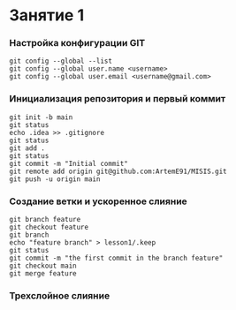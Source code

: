 # Занятие 1

### Настройка конфигурации GIT

```shell
git config --global --list
git config --global user.name <username>
git config --global user.email <username@gmail.com>
```

### Инициализация репозитория и первый коммит

```shell
git init -b main
git status
echo .idea >> .gitignore
git status
git add .
git status
git commit -m "Initial commit"
git remote add origin git@github.com:ArtemE91/MISIS.git
git push -u origin main
```

### Создание ветки и ускоренное слияние
```shell
git branch feature 
git checkout feature 
git branch 
echo "feature branch" > lesson1/.keep
git status
git commit -m "the first commit in the branch feature"
git checkout main
git merge feature
```

### Трехслойное слияние
```shell

```
